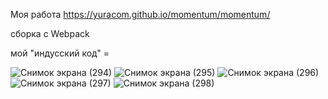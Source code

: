 Моя работа https://yuracom.github.io/momentum/momentum/

сборка с Webpack

мой "индусский код" = 

![Снимок экрана (294)](https://user-images.githubusercontent.com/25771381/145584654-3e86b17c-2e4e-449e-a592-8e0fd3ca1186.png)
![Снимок экрана (295)](https://user-images.githubusercontent.com/25771381/145584657-8b7050e3-bb2f-4601-b1b9-a0e5e0a6096f.png)
![Снимок экрана (296)](https://user-images.githubusercontent.com/25771381/145584663-ec341b2c-6674-4944-9c88-fa78040ad0c9.png)
![Снимок экрана (297)](https://user-images.githubusercontent.com/25771381/145584665-b94893e0-7ee7-4bc0-ae86-8e65b9f2d0d1.png)
![Снимок экрана (298)](https://user-images.githubusercontent.com/25771381/145584669-e546e9f5-55e6-47d6-ac40-11ddcfc14da7.png)

